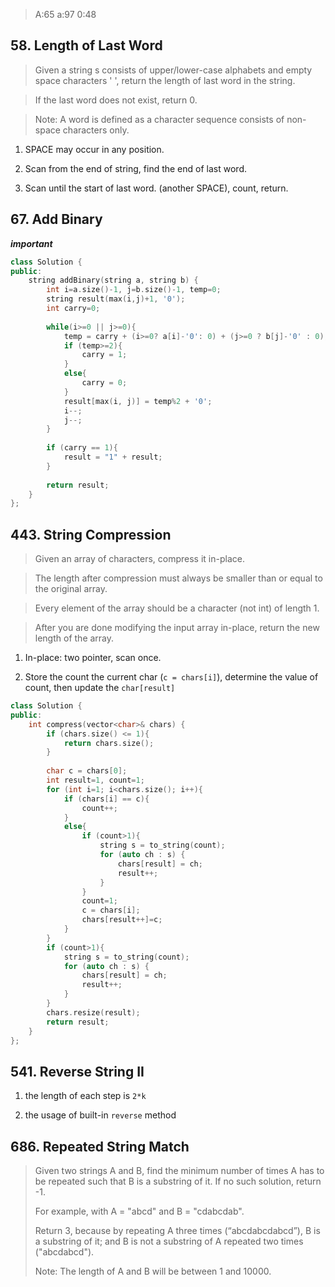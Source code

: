 > A:65 a:97 0:48

## 58. Length of Last Word

> Given a string s consists of upper/lower-case alphabets and empty space characters ' ', return the length of last word in the string.

> If the last word does not exist, return 0.

> Note: A word is defined as a character sequence consists of non-space characters only.

1. SPACE may occur in any position.

2. Scan from the end of string, find the end of last word.

3. Scan until the start of last word. (another SPACE), count, return.

## 67. Add Binary

***important***

```cpp
class Solution {
public:
    string addBinary(string a, string b) {
        int i=a.size()-1, j=b.size()-1, temp=0;
        string result(max(i,j)+1, '0');
        int carry=0;
        
        while(i>=0 || j>=0){
            temp = carry + (i>=0? a[i]-'0': 0) + (j>=0 ? b[j]-'0' : 0);
            if (temp>=2){
                carry = 1;
            }
            else{
                carry = 0;
            }
            result[max(i, j)] = temp%2 + '0';
            i--;
            j--;
        }
        
        if (carry == 1){
            result = "1" + result;
        }
        
        return result;
    }
};
```
## 443. String Compression

> Given an array of characters, compress it in-place.

> The length after compression must always be smaller than or equal to the original array.

> Every element of the array should be a character (not int) of length 1.

> After you are done modifying the input array in-place, return the new length of the array.

1. In-place: two pointer, scan once.

2. Store the count the current char (```c = chars[i]```), determine the value of count, then update the ```char[result]```

```cpp
class Solution {
public:
    int compress(vector<char>& chars) {
        if (chars.size() <= 1){
            return chars.size();
        }
        
        char c = chars[0];
        int result=1, count=1;
        for (int i=1; i<chars.size(); i++){
            if (chars[i] == c){
                count++;
            }
            else{
                if (count>1){
                    string s = to_string(count);  
                    for (auto ch : s) {  
                        chars[result] = ch;
                        result++;
                    }
                }
                count=1;
                c = chars[i];
                chars[result++]=c;
            }
        }
        if (count>1){
            string s = to_string(count);  
            for (auto ch : s) {  
                chars[result] = ch;
                result++;
            }
        }
        chars.resize(result);
        return result;
    }
};
```

## 541. Reverse String II

1. the length of each step is ```2*k```

2. the usage of built-in ```reverse``` method

## 686. Repeated String Match

> Given two strings A and B, find the minimum number of times A has to be repeated such that B is a substring of it. If no such solution, return -1.
> 
> For example, with A = "abcd" and B = "cdabcdab".
> 
> Return 3, because by repeating A three times (“abcdabcdabcd”), B is a substring of it; and B is not a substring of A repeated two times ("abcdabcd").
> 
> Note:
> The length of A and B will be between 1 and 10000.
